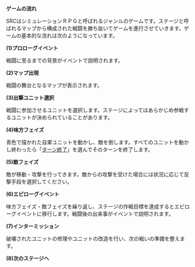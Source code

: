 **ゲームの流れ**

SRCはシミュレーションＲＰＧと呼ばれるジャンルのゲームです。ステージと呼ばれるマップから構成された戦闘を勝ち抜いてゲームを進行させていきます。ゲームの基本的な流れは次のようになっています。

**(1)プロローグイベント**

戦闘に至るまでの背景がイベントで説明されます。

**(2)マップ出現**

戦闘の舞台となるマップが表示されます。

**(3)出撃ユニット選択**

戦闘に参加させるユニットを選択します。ステージによってはあらかじめ参戦するユニットが決められていることがあります。

**(4)味方フェイズ**

青色で描かれた自軍ユニットを動かし、敵を倒します。すべてのユニットを動かし終わったら「[ターン終了](ターン終了)」を選んでそのターンを終了します。

**(5)敵フェイズ**

敵が移動・攻撃を行ってきます。敵からの攻撃を受けた場合には状況に応じて反撃手段を選択してください。

**(6)エピローグイベント**

味方フェイズ・敵フェイズを繰り返し、ステージの作戦目標を達成するとエピローグイベントに移行します。戦闘後の出来事がイベントで説明されます。

**(7)インターミッション**

破壊されたユニットの修理やユニットの改造を行い、次の戦いの準備を整えます。

**(8)次のステージへ**
